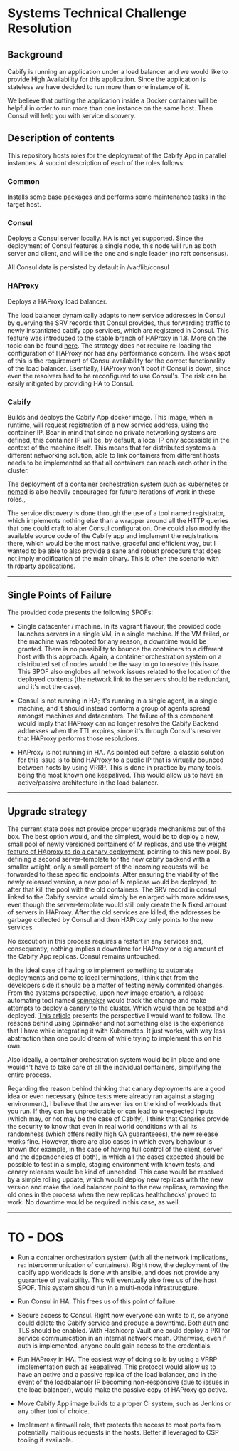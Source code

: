 # Systems Technical Challenge Resolution

## Background

Cabify is running an application under a load balancer and we would like to
provide High Availability for this application. Since the application is
stateless we have decided to run more than one instance of it.

We believe that putting the application inside a Docker container will be
helpful in order to run more than one instance on the same host. Then Consul
will help you with service discovery.

## Description of contents

This repository hosts roles for the deployment of the Cabify App in parallel instances. A succint description of each of the roles follows:

### Common

Installs some base packages and performs some maintenance tasks in the target host. 

### Consul

Deploys a Consul server locally. HA is not yet supported.
Since the deployment of Consul features a single node, this node will run as both server and client, and will be the one and single leader (no raft consensus).

All Consul data is persisted by default in /var/lib/consul

### HAProxy

Deploys a HAProxy load balancer. 

The load balancer dynamically adapts to new service addresses in Consul by querying the SRV records that Consul provides, thus forwarding traffic to newly instantiated cabify app services, which are registered in Consul. This feature was introduced to the stable branch of HAProxy in 1.8. More on the topic can be found [here](https://www.haproxy.com/blog/dns-service-discovery-haproxy/). The strategy does not require re-loading the configuration of HAProxy nor has any performance concern. The weak spot of this is the requirement of Consul availability for the correct functionality of the load balancer. Esentially, HAProxy won't boot if Consul is down, since even the resolvers had to be reconfigured to use Consul's. The risk can be easily mitigated by providing HA to Consul. 

### Cabify 

Builds and deploys the Cabify App docker image. This image, when in runtime, will request registration of a new service address, using the container IP. Bear in mind that since no private networking systems are defined, this container IP will be, by default, a local IP only accessible in the context of the machine itself. This means that for distributed systems a different networking solution, able to link containers from different hosts needs to be implemented so that all containers can reach each other in the cluster.

The deployment of a container orchestration system such as [kubernetes](https://kubernetes.io/) or [nomad](https://www.nomadproject.io/) is also heavily encouraged for future iterations of work in these roles.,

The service discovery is done through the use of a tool named registrator, which implements nothing else than a wrapper around all the HTTP queries that one could craft to alter Consul configuration. One could also modify the available source code of the Cabify app and implement the registrations there, which would be the most native, graceful and efficient way, but I wanted to be able to also provide a sane and robust procedure that does not imply modification of the main binary. This is often the scenario with thirdparty applications.

---

## Single Points of Failure

The provided code presents the following SPOFs:

- Single datacenter / machine. In its vagrant flavour, the provided code launches servers in a single VM, in a single machine. If the VM failed, or the machine was rebooted for any reason, a downtime would be granted. There is no possibility to bounce the containers to a different host with this approach. Again, a container orchestration system on a distributed set of nodes would be the way to go to resolve this issue. This SPOF also englobes all network issues related to the location of the deployed contents (the network link to the servers should be redundant, and it's not the case).

- Consul is not running in HA; it's running in a single agent, in a single machine, and it should instead conform a group of agents spread amongst machines and datacenters. The failure of this component would imply that HAProxy can no longer resolve the Cabify Backend addresses when the TTL expires, since it's through Consul's resolver that HAProxy performs those resolutions. 

- HAProxy is not running in HA. As pointed out before, a classic solution for this issue is to bind HAProxy to a public IP that is virtually bounced between hosts by using VRRP. This is done in practice by many tools, being the most known one keepalived. This would allow us to have an active/passive architecture in the load balancer.

---

## Upgrade strategy

The current state does not provide proper upgrade mechanisms out of the box. The best option would, and the simplest, would be to deploy a new, small pool of newly versioned containers of M replicas, and use the [weight feature of HAproxy to do a canary deployment](https://db-blog.web.cern.ch/blog/antonio-nappi/2018-01-haproxy-canary-deployment), pointing to this new pool. By defining a second server-template for the new cabify backend with a smaller weight, only a small percent of the incoming requests will be forwarded to these specific endpoints. After ensuring the viability of the newly released version, a new pool of N replicas would be deployed, to after that kill the pool with the old containers. The SRV record in consul linked to the Cabify service would simply be enlarged with more addresses, even though the server-template would still only create the N fixed amount of servers in HAProxy. After the old services are killed, the addresses be garbage collected by Consul and then HAProxy only points to the new services.

No execution in this process requires a restart in any services and, consequently, nothing implies a downtime for HAProxy or a big amount of the Cabify App replicas. Consul remains untouched.

In the ideal case of having to implement something to automate deployments and come to ideal terminations, I think that from the developers side it should be a matter of testing newly commited changes. From the systems perspective, upon new image creation, a release automating tool named [spinnaker](https://www.spinnaker.io/) would track the change and make attempts to deploy a canary to the cluster. Which would then be tested and deployed. [This article](https://cloud.google.com/solutions/continuous-delivery-spinnaker-kubernetes-engine) presents the perspective I would want to follow. The reasons behind using Spinnaker and not something else is the experience that I have while integrating it with Kubernetes. It just works, with way less abstraction than one could dream of while trying to implement this on his own.

Also Ideally, a container orchestration system would be in place and one wouldn't have to take care of all the individual containers, simplifying the entire process.

Regarding the reason behind thinking that canary deployments are a good idea or even necessary (since tests were already ran against a staging environment), I believe that the answer lies on the kind of workloads that you run. If they can be unpredictable or can lead to unexpected inputs (which may, or not may be the case of Cabify), I think that Canaries provide the security to know that even in real world conditions with all its randomness (which offers really high QA guaranteees), the new release works fine. 
However, there are also cases in which every behaviour is known (for example, in the case of having full control of the client, server and the dependencies of both), in which all the cases expected should be possible to test in a simple, staging environment with known tests, and canary releases would be kind of unneeded. This case would be resolved by a simple rolling update, which would deploy new replicas with the new version and make the load balancer point to the new replicas, removing the old ones in the process when the new replicas healthchecks' proved to work. No downtime would be required in this case, as well.

---

# TO - DOS

- Run a container orchestration system (with all the network implications, re: intercommunication of containers). Right now, the deployment of the cabify app workloads is done with ansible, and does not provide any guarantee of availability. This will eventually also free us of the host SPOF. This system should run in a multi-node infrastrucgture.

- Run Consul in HA. This frees us of this point of failure.

- Secure access to Consul. Right now everyone can write to it, so anyone could delete the Cabify service and produce a downtime. Both auth and TLS should be enabled. With Hashicorp Vault one could deploy a PKI for service communication in an internal network mesh. Otherwise, even if auth is implemented, anyone could gain access to the credentials. 

- Run HAProxy in HA. The easiest way of doing so is by using a VRRP implementation such as [keepalived](http://www.keepalived.org/). This protocol would allow us to have an active and a passive replica of the load balancer, and in the event of the loadbalancer IP becoming non-responsive (due to issues in the load balancer), would make the passive copy of HAProxy go active.

- Move Cabify App image builds to a proper CI system, such as Jenkins or any other tool of choice.

- Implement a firewall role, that protects the access to most ports from potentially malitious requests in the hosts. Better if leveraged to CSP tooling if available.
